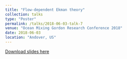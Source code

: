 ```yaml
---
title: "Flow-dependent Ekman theory"
collection: talks
type: "Poster"
permalink: /talks/2018-06-03-talk-7
venue: "Ocean Mixing Gordon Research Conference 2018"
date: 2018-06-03
location: "Andover, US"
---
```


[Download slides here](http://yanxu-chen.github.io/files/Poster_McGill_4.pdf)
